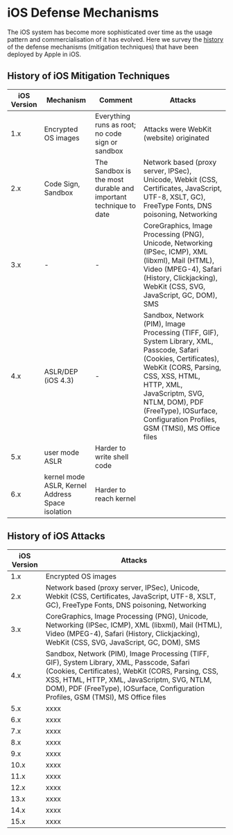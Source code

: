 # iOS Defense Mechanisms

The iOS system has become more sophisticated over time as the usage pattern and commercialisation of it has evolved.  Here we survey the [history](./Bibliography.md#MT) of the defense mechanisms (mitigation techniques) that have been deployed by Apple in iOS.

## History of iOS Mitigation Techniques

| iOS Version | Mechanism | Comment | Attacks |
| -- | -- | -- | -- |
| 1.x | Encrypted OS images | Everything runs as root; no code sign or sandbox | Attacks were WebKit (website) originated |
| 2.x | Code Sign, Sandbox | The Sandbox is the most durable and important technique to date | Network based (proxy server, IPSec), Unicode, Webkit (CSS, Certificates, JavaScript, UTF-8, XSLT, GC), FreeType Fonts, DNS poisoning, Networking |
| 3.x | - | - | CoreGraphics, Image Processing (PNG), Unicode, Networking (IPSec, ICMP), XML (libxml), Mail (HTML), Video (MPEG-4), Safari (History, Clickjacking), WebKit (CSS, SVG, JavaScript, GC, DOM), SMS |
| 4.x | ASLR/DEP (iOS 4.3) | - | Sandbox, Network (PIM), Image Processing (TIFF, GIF), System Library, XML, Passcode, Safari (Cookies, Certificates), WebKit (CORS, Parsing, CSS, XSS, HTML, HTTP, XML, JavaScriptm, SVG, NTLM, DOM), PDF (FreeType), IOSurface, Configuration Profiles, GSM (TMSI), MS Office files |
| 5.x | user mode ASLR | Harder to write shell code |
| 6.x | kernel mode ASLR, Kernel Address Space isolation | Harder to reach kernel |

## History of iOS Attacks

| iOS Version | Attacks |
| -- | -- |
| 1.x | Encrypted OS images | Everything runs as root; no code sign or sandbox | Attacks were WebKit (website) originated |
| 2.x | Network based (proxy server, IPSec), Unicode, Webkit (CSS, Certificates, JavaScript, UTF-8, XSLT, GC), FreeType Fonts, DNS poisoning, Networking |
| 3.x | CoreGraphics, Image Processing (PNG), Unicode, Networking (IPSec, ICMP), XML (libxml), Mail (HTML), Video (MPEG-4), Safari (History, Clickjacking), WebKit (CSS, SVG, JavaScript, GC, DOM), SMS |
| 4.x | Sandbox, Network (PIM), Image Processing (TIFF, GIF), System Library, XML, Passcode, Safari (Cookies, Certificates), WebKit (CORS, Parsing, CSS, XSS, HTML, HTTP, XML, JavaScriptm, SVG, NTLM, DOM), PDF (FreeType), IOSurface, Configuration Profiles, GSM (TMSI), MS Office files |
| 5.x | xxxx |
| 6.x | xxxx |
| 7.x | xxxx |
| 8.x | xxxx |
| 9.x | xxxx |
| 10.x | xxxx |
| 11.x | xxxx |
| 12.x | xxxx |
| 13.x | xxxx |
| 14.x | xxxx |
| 15.x | xxxx |
